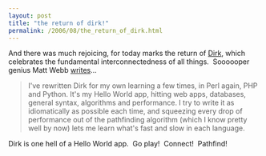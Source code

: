 ```yaml
---
layout: post
title: "the return of dirk!"
permalink: /2006/08/the_return_of_dirk.html
---
```


<p>And there was much rejoicing, for today marks the return of <a href="http://interconnected.org/dirk/">Dirk</a>, which celebrates the fundamental interconnectedness of all things.&nbsp; Soooooper genius Matt Webb <a href="http://interconnected.org/home/2006/08/24/dirk_is_back">writes</a>...</p><blockquote><p>I've rewritten Dirk for my own learning a few times, in Perl again, PHP
and Python. It's my Hello World app, hitting web apps, databases,
general syntax, algorithms and performance. I try to write it as
idiomatically as possible each time, and squeezing every drop of
performance out of the pathfinding algorithm (which I know pretty well
by now) lets me learn what's fast and slow in each language.</p></blockquote><p>Dirk is one hell of a Hello World app.&nbsp; Go play!&nbsp; Connect!&nbsp; Pathfind!</p>


